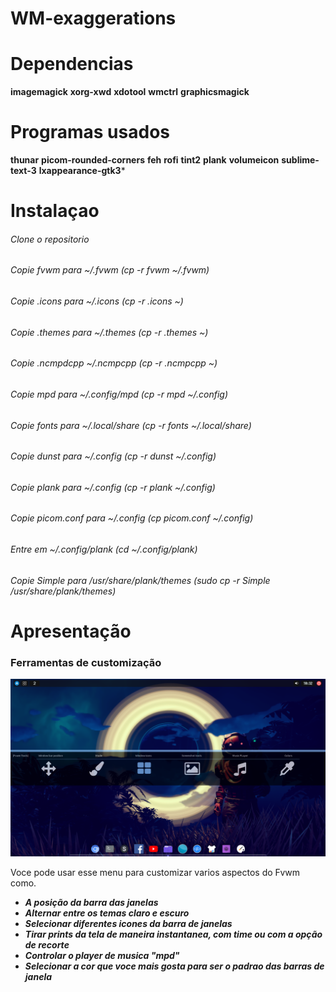 # WM-exaggerations

# Dependencias

**imagemagick**
**xorg-xwd**
**xdotool**
**wmctrl**
**graphicsmagick**

# Programas usados

**thunar**
**picom-rounded-corners**
**feh**
**rofi**
**tint2**
**plank**
**volumeicon**
**sublime-text-3**
**lxappearance-gtk3***

# Instalaçao

###### Clone o repositorio
###### Copie fvwm para ~/.fvwm (cp -r fvwm ~/.fvwm)
###### Copie .icons para ~/.icons (cp -r .icons ~)
###### Copie .themes para ~/.themes (cp -r .themes ~)
###### Copie .ncmpdcpp ~/.ncmpcpp (cp -r .ncmpcpp ~)
###### Copie mpd para ~/.config/mpd (cp -r mpd ~/.config)
###### Copie fonts para ~/.local/share (cp -r fonts ~/.local/share)
###### Copie dunst para ~/.config (cp -r dunst ~/.config)
###### Copie plank para ~/.config (cp -r plank ~/.config)
###### Copie picom.conf para ~/.config (cp picom.conf ~/.config)
###### Entre em ~/.config/plank (cd  ~/.config/plank)
###### Copie Simple para /usr/share/plank/themes (sudo cp -r Simple /usr/share/plank/themes)

# Apresentação

### Ferramentas de customização

![alt text](https://github.com/hype-moment/WM-exaggerations/blob/main/exemplos/toos.png)

Voce pode usar esse menu para customizar varios aspectos do Fvwm como. 
- ***A posição da barra das janelas*** 
- ***Alternar entre os temas claro e escuro*** 
- ***Selecionar diferentes icones da barra de janelas*** 
- ***Tirar prints da tela de maneira instantanea, com time ou com a opção de recorte*** 
- ***Controlar o player de musica "mpd"*** 
- ***Selecionar a cor que voce mais gosta para ser o padrao das barras de janela***